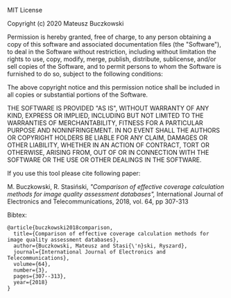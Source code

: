 MIT License

Copyright (c) 2020 Mateusz Buczkowski

Permission is hereby granted, free of charge, to any person obtaining a copy
of this software and associated documentation files (the "Software"), to deal
in the Software without restriction, including without limitation the rights
to use, copy, modify, merge, publish, distribute, sublicense, and/or sell
copies of the Software, and to permit persons to whom the Software is
furnished to do so, subject to the following conditions:

The above copyright notice and this permission notice shall be included in all
copies or substantial portions of the Software.

THE SOFTWARE IS PROVIDED "AS IS", WITHOUT WARRANTY OF ANY KIND, EXPRESS OR
IMPLIED, INCLUDING BUT NOT LIMITED TO THE WARRANTIES OF MERCHANTABILITY,
FITNESS FOR A PARTICULAR PURPOSE AND NONINFRINGEMENT. IN NO EVENT SHALL THE
AUTHORS OR COPYRIGHT HOLDERS BE LIABLE FOR ANY CLAIM, DAMAGES OR OTHER
LIABILITY, WHETHER IN AN ACTION OF CONTRACT, TORT OR OTHERWISE, ARISING FROM,
OUT OF OR IN CONNECTION WITH THE SOFTWARE OR THE USE OR OTHER DEALINGS IN THE
SOFTWARE.

If you use this tool please cite following paper:

M. Buczkowski, R. Stasiński,
_"Comparison of effective coverage calculation methods for image quality assessment databases",_
International Journal of Electronics and Telecommunications, 2018,
vol. 64, pp 307-313

Bibtex:
```shell script
@article{buczkowski2018comparison,
  title={Comparison of effective coverage calculation methods for image quality assessment databases},
  author={Buczkowski, Mateusz and Stasi{\'n}ski, Ryszard},
  journal={International Journal of Electronics and Telecommunications},
  volume={64},
  number={3},
  pages={307--313},
  year={2018}
}
```
